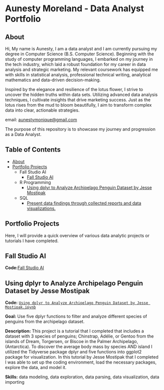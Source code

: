 # Aunesty Moreland - Data Analyst Portfolio

## About
Hi, My name is Aunesty, I am a data analyst and I am currently pursuing my degree in Computer Science (B.S. Computer Science). Beginning with the study of computer programming languages, I embarked on my journey in the tech industry, which laid a robust foundation for my career in data analysis and strategic marketing. My relevant coursework has equipped me with skills in statistical analysis, professional technical writing, analytical mathematics and data-driven decision-making.

 Inspired by the elegance and resilience of the lotus flower, I strive to uncover the hidden truths within data sets. Utilizing advanced data analysis techniques, I cultivate insights that drive marketing success. Just as the lotus rises from the mud to bloom beautifully, I aim to transform complex data into clear, actionable strategies.


email: aunestymonique@gmail.com

The purpose of this repository is to showcase my journey and progression as a Data Analyst.

## Table of Contents
- [About](https://github.com/aunestly/aun-m_portfolio/blob/main/README.md#about)
- [Portfolio Projects](https://github.com/aunestly/aun-m_portfolio/blob/main/README.md#portfolio-projects)
  - Fall Studio AI
    - [Fall Studio AI](https://github.com/Aunestly/Fall-AI-Studio-Project/blob/main/README.md#fall-ai-studio-project) 
  - R Programming
    - [ Using dplyr to Analyze Archipelago Penguin Dataset by Jesse Mostipak](https://aunestly.github.io/aun-m_portfolio/#using-dplyr-to-analyze-archipelago-penguin-dataset-by-jesse-mostipak)
  - SQL
    - [ Present data findings through collected reports and data visualizations.]() 

## Portfolio Projects
Here, I will provide a quick overview of various data analytic projects or tutorials I have completed.

## Fall Studio AI
**Code:**[Fall Studio AI](https://github.com/Aunestly/Fall-AI-Studio-Project/blob/main/README.md#fall-ai-studio-project)

## Using dplyr to Analyze Archipelago Penguin Dataset by Jesse Mostipak
**Code:** [`Using dplyr to Analyze Archipelago Penguin Dataset by Jesse Mostipak.ipynb`](https://github.com/Aunestly/aun-m_portfolio/blob/main/Using%20dplyr%20to%20Analyze%20Archipelago%20Penguin%20Dataset%20by%20Jesse%20Mostipak.ipynb)

**Goal:** Use five dplyr functions to filter and analyze different species of penguins from the archipelago dataset.

**Description:** This project is a tutorial that I completed that includes a dataset with 3 species of penguins; Chinstrap, Adélie, or Gentoo from the islands of Dream, Torgersen, or Biscoe in the Palmer Archipelago, (Antarctica). To discover the average body mass by species AND island I utilized the Tidyverse package dplyr and five functions into ggplot2 package for visualization. In this tutorial by Jesse Mostipak that I completed I was able to set up the coding environment, load the necessary packages, explore the data, and model it. 

**Skills:** data modeling, data exploration, data parsing, data visualization, data importing

